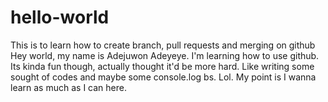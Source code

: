 # hello-world
This is to learn how to create branch, pull requests and merging on github
Hey world, my name is Adejuwon Adeyeye. I'm learning how to use github. Its kinda fun though, actually thought it'd be more hard. Like writing some sought of codes and maybe some console.log bs. Lol. My point is I wanna learn as much as I can here.
